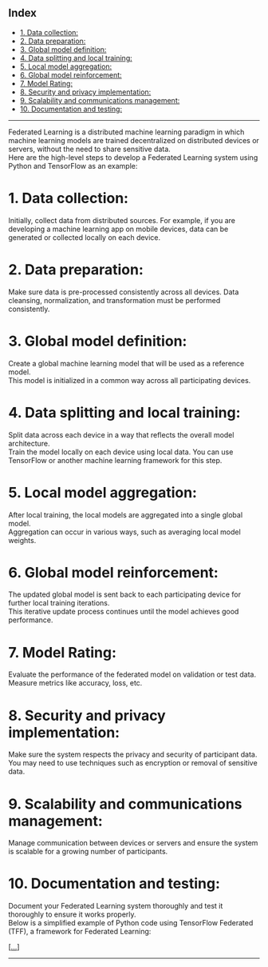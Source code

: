 
 
## Index
- [1. Data collection:](#1-data-collection)
- [2. Data preparation:](#2-data-preparation)
- [3. Global model definition:](#3-global-model-definition)
- [4. Data splitting and local training:](#4-data-splitting-and-local-training)
- [5. Local model aggregation:](#5-local-model-aggregation)
- [6. Global model reinforcement:](#6-global-model-reinforcement)
- [7. Model Rating:](#7-model-rating)
- [8. Security and privacy implementation:](#8-security-and-privacy-implementation)
- [9. Scalability and communications management:](#9-scalability-and-communications-management)
- [10. Documentation and testing:](#10-documentation-and-testing)

 

-------------


Federated Learning is a distributed machine learning paradigm in which machine learning models are trained decentralized on distributed devices or servers, without the need to share sensitive data.     
Here are the high-level steps to develop a Federated Learning system using Python and TensorFlow as an example:

# 1. Data collection:

Initially, collect data from distributed sources. For example, if you are developing a machine learning app on mobile devices, data can be generated or collected locally on each device.

# 2. Data preparation:

Make sure data is pre-processed consistently across all devices. Data cleansing, normalization, and transformation must be performed consistently.

# 3. Global model definition:

Create a global machine learning model that will be used as a reference model.    
This model is initialized in a common way across all participating devices.

# 4. Data splitting and local training:

Split data across each device in a way that reflects the overall model architecture.     
Train the model locally on each device using local data. You can use TensorFlow or another machine learning framework for this step.

# 5. Local model aggregation:

After local training, the local models are aggregated into a single global model.     
Aggregation can occur in various ways, such as averaging local model weights.

# 6. Global model reinforcement:

The updated global model is sent back to each participating device for further local training iterations.     
This iterative update process continues until the model achieves good performance.

# 7. Model Rating:

Evaluate the performance of the federated model on validation or test data.     
Measure metrics like accuracy, loss, etc.

# 8. Security and privacy implementation:

Make sure the system respects the privacy and security of participant data.      
You may need to use techniques such as encryption or removal of sensitive data.

# 9. Scalability and communications management:

Manage communication between devices or servers and ensure the system is scalable for a growing number of participants.

# 10. Documentation and testing:

Document your Federated Learning system thoroughly and test it thoroughly to ensure it works properly.     
Below is a simplified example of Python code using TensorFlow Federated (TFF), a framework for Federated Learning:

[[...](<Codes/Codes2.ipynb> "Codes2")]     


----------------------

